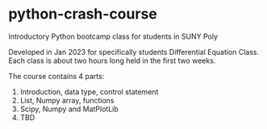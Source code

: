 # python-crash-course
Introductory Python bootcamp class for students in SUNY Poly

Developed in Jan 2023 for specifically students Differential Equation Class.
Each class is about two hours long held in the first two weeks.

The course contains 4 parts:
1. Introduction, data type, control statement
2. List, Numpy array, functions
3. Scipy, Numpy and MatPlotLib
4. TBD
